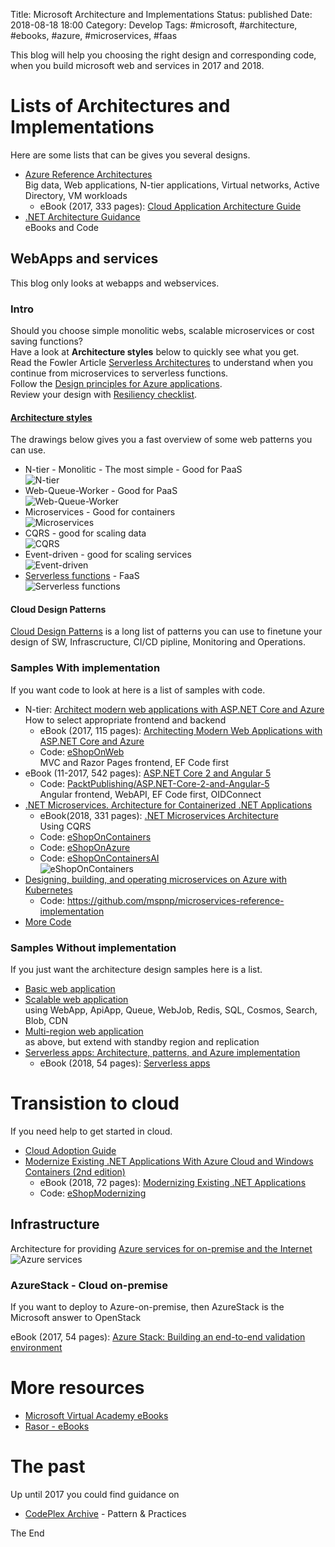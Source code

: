 Title: Microsoft Architecture and Implementations
Status: published
Date: 2018-08-18 18:00
Category: Develop
Tags: #microsoft, #architecture, #ebooks, #azure, #microservices, #faas

This blog will help you choosing the right design and corresponding code, when you build microsoft web and services in 2017 and 2018.

# Lists of Architectures and Implementations

Here are some lists that can be gives you several designs.  

* [Azure Reference Architectures](https://docs.microsoft.com/en-us/azure/architecture/reference-architectures/)  
Big data, Web applications, N-tier applications, Virtual networks, Active Directory, VM workloads
  * eBook (2017, 333 pages): [Cloud Application Architecture Guide](https://azure.microsoft.com/en-us/campaigns/cloud-application-architecture-guide/)
* [.NET Architecture Guidance](https://docs.microsoft.com/en-us/dotnet/standard/guidance-architecture)  
  eBooks and Code

## WebApps and services

This blog only looks at webapps and webservices.  

### Intro

Should you choose simple monolitic webs, scalable microservices or cost saving functions?  
Have a look at **Architecture styles** below to quickly see what you get.  
Read the Fowler Article [Serverless Architectures](https://martinfowler.com/articles/serverless.html) to understand when you continue from microservices to serverless functions.  
Follow the [Design principles for Azure applications](https://docs.microsoft.com/en-us/azure/architecture/guide/design-principles/index).  
Review your design with [Resiliency checklist](https://docs.microsoft.com/en-us/azure/architecture/checklist/resiliency).  

#### [Architecture styles](https://docs.microsoft.com/en-us/azure/architecture/guide/architecture-styles/)

The drawings below gives you a fast overview of some web patterns you can use.  

* N-tier - Monolitic - The most simple - Good for PaaS  
![N-tier](https://docs.microsoft.com/en-us/azure/architecture/guide/architecture-styles/images/n-tier-sketch.svg)
* Web-Queue-Worker - Good for PaaS  
![Web-Queue-Worker](https://docs.microsoft.com/en-us/azure/architecture/guide/architecture-styles/images/web-queue-worker-sketch.svg)
* Microservices - Good for containers  
![Microservices](https://docs.microsoft.com/en-us/azure/architecture/guide/architecture-styles/images/microservices-sketch.svg)
* CQRS - good for scaling data  
![CQRS](https://docs.microsoft.com/en-us/azure/architecture/guide/architecture-styles/images/cqrs-sketch.svg)
* Event-driven - good for scaling services  
![Event-driven](https://docs.microsoft.com/en-us/azure/architecture/guide/architecture-styles/images/event-driven-sketch.svg)
* [Serverless functions](https://martinfowler.com/articles/serverless.html) - FaaS  
![Serverless functions](https://martinfowler.com/articles/serverless/sps.svg)

#### Cloud Design Patterns

[Cloud Design Patterns](https://docs.microsoft.com/en-us/azure/architecture/patterns/) is a long list of patterns you can use to finetune your design of SW, Infrascructure, CI/CD pipline, Monitoring and Operations.  

### Samples With implementation

If you want code to look at here is a list of samples with code.

* N-tier: [Architect modern web applications with ASP.NET Core and Azure](https://docs.microsoft.com/en-us/dotnet/standard/modern-web-apps-azure-architecture/)  
How to select appropriate frontend and backend
  * eBook (2017, 115 pages): [Architecting Modern Web Applications with ASP.NET Core and Azure](https://aka.ms/webappebook)
  * Code: [eShopOnWeb](https://github.com/dotnet-architecture/eShopOnWeb)  
  MVC and Razor Pages frontend, EF Code first
* eBook (11-2017, 542 pages): [ASP.NET Core 2 and Angular 5](https://www.packtpub.com/application-development/aspnet-core-2-and-angular-5?utm_source=GitHub&utm_medium=repository&utm_campaign=9781788293600)
  * Code: [PacktPublishing/ASP.NET-Core-2-and-Angular-5](https://github.com/PacktPublishing/ASP.NET-Core-2-and-Angular-5)  
  Angular frontend, WebAPI, EF Code first, OIDConnect
* [.NET Microservices. Architecture for Containerized .NET Applications](https://docs.microsoft.com/en-us/dotnet/standard/microservices-architecture/index)
  * eBook(2018, 331 pages): [.NET Microservices Architecture](https://aka.ms/microservicesebook)  
  Using CQRS
  * Code: [eShopOnContainers](https://github.com/dotnet-architecture/eShopOnContainers)
  * Code: [eShopOnAzure](https://github.com/dotnet-architecture/eShopOnAzure)
  * Code: [eShopOnContainersAI](https://github.com/dotnet-architecture/eShopOnContainersAI)  
  ![eShopOnContainers](https://user-images.githubusercontent.com/1712635/38758862-d4b42498-3f27-11e8-8dad-db60b0fa05d3.png)
* [Designing, building, and operating microservices on Azure with Kubernetes](https://docs.microsoft.com/en-us/azure/architecture/microservices/)
  * Code: https://github.com/mspnp/microservices-reference-implementation  
* [More Code](https://github.com/dotnet-architecture/)

### Samples Without implementation

If you just want the architecture design samples here is a list.

* [Basic web application](https://docs.microsoft.com/en-us/azure/architecture/reference-architectures/app-service-web-app/basic-web-app)
* [Scalable web application](https://docs.microsoft.com/en-us/azure/architecture/reference-architectures/app-service-web-app/scalable-web-app)  
using WebApp, ApiApp, Queue, WebJob, Redis, SQL, Cosmos, Search, Blob, CDN
* [Multi-region web application](https://docs.microsoft.com/en-us/azure/architecture/reference-architectures/app-service-web-app/multi-region)  
as above, but extend with standby region and replication
* [Serverless apps: Architecture, patterns, and Azure implementation](https://docs.microsoft.com/en-us/dotnet/standard/serverless-architecture/index)
  * eBook (2018, 54 pages): [Serverless apps](https://aka.ms/serverless-ebook) 

# Transistion to cloud

If you need help to get started in cloud.

* [Cloud Adoption Guide](https://docs.microsoft.com/en-us/azure/architecture/cloud-adoption-guide/)
* [Modernize Existing .NET Applications With Azure Cloud and Windows Containers (2nd edition)](https://docs.microsoft.com/en-us/dotnet/standard/modernize-with-azure-and-containers/index)
  * eBook (2018, 72 pages): [Modernizing Existing .NET Applications](https://www.microsoft.com/net/download/thank-you/modernizing-existing-net-apps-ebook)
  * Code: [eShopModernizing](https://github.com/dotnet-architecture/eShopModernizing)

## Infrastructure

Architecture for providing [Azure services for on-premise and the Internet](https://github.com/mspnp/reference-architectures/tree/master/dmz/secure-vnet-dmz)  
![Azure services](https://camo.githubusercontent.com/f48de024cb1b395a4727b20e18fb14dc33d1bb53/68747470733a2f2f646f63732e6d6963726f736f66742e636f6d2f617a7572652f6172636869746563747572652f7265666572656e63652d617263686974656374757265732f646d7a2f696d616765732f646d7a2d7075626c69632e706e67)

### AzureStack - Cloud on-premise

If you want to deploy to Azure-on-premise, then AzureStack is the Microsoft answer to OpenStack

eBook (2017, 54 pages): [Azure Stack: Building an end-to-end validation environment](https://azure.microsoft.com/en-us/resources/azure-stack-building-end-to-end-validation-environment/en-us/)

# More resources

* [Microsoft Virtual Academy eBooks](https://mva.microsoft.com/ebooks)
* [Rasor - eBooks](https://github.com/rasor/awesome-tables/blob/master/awesome-ebooks-training.md#ebooks)

# The past

Up until 2017 you could find guidance on

* [CodePlex Archive](https://archive.codeplex.com/?s=patterns%20practices) - Pattern & Practices

The End